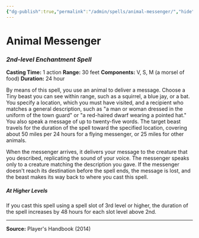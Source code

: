 ```yaml
---
{"dg-publish":true,"permalink":"/admin/spells/animal-messenger/","hide":true,"updated":"2025-08-11T11:53:29.297+01:00"}
---
```


# Animal Messenger
### *2nd-level Enchantment Spell*
**Casting Time:** 1 action
**Range:** 30 feet
**Components:** V, S, M (a morsel of food)
**Duration:** 24 hour

By means of this spell, you use an animal to deliver a message. Choose a Tiny beast you can see within range, such as a squirrel, a blue jay, or a bat. You specify a location, which you must have visited, and a recipient who matches a general description, such as "a man or woman dressed in the uniform of the town guard" or "a red-haired dwarf wearing a pointed hat." You also speak a message of up to twenty-five words. The target beast travels for the duration of the spell toward the specified location, covering about 50 miles per 24 hours for a flying messenger, or 25 miles for other animals.

When the messenger arrives, it delivers your message to the creature that you described, replicating the sound of your voice. The messenger speaks only to a creature matching the description you gave. If the messenger doesn't reach its destination before the spell ends, the message is lost, and the beast makes its way back to where you cast this spell.

##### At Higher Levels
If you cast this spell using a spell slot of 3rd level or higher, the duration of the spell increases by 48 hours for each slot level above 2nd.

---
**Source:** Player's Handbook (2014)